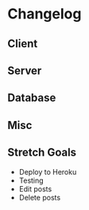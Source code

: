 # Changelog

## Client

## Server

## Database

## Misc

## Stretch Goals

- Deploy to Heroku
- Testing
- Edit posts
- Delete posts
